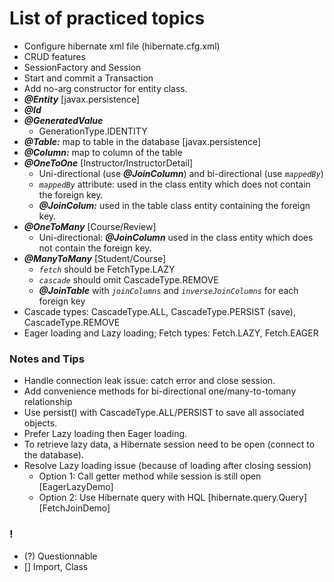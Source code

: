 # List of practiced topics
- Configure hibernate xml file (hibernate.cfg.xml)
- CRUD features
- SessionFactory and Session
- Start and commit a Transaction
- Add no-arg constructor for entity class.
- *__@Entity__* [javax.persistence]
- *__@Id__*
- *__@GeneratedValue__*
  - GenerationType.IDENTITY
- *__@Table:__* map to table in the database [javax.persistence]
- *__@Column:__* map to column of the table
- *__@OneToOne__* [Instructor/InstructorDetail]
  - Uni-directional (use *__@JoinColumn__*) and bi-directional (use *`mappedBy`*)
  - *`mappedBy`* attribute: used in the class entity which does not contain the foreign key.
  -  *__@JoinColum:__* used in the table class entity containing the foreign key.
- *__@OneToMany__* [Course/Review]
  - Uni-directional: *__@JoinColumn__* used in the class entity which does not contain the foreign key.
- *__@ManyToMany__* [Student/Course]
  - *`fetch`* should be FetchType.LAZY
  - *`cascade`* should omit CascadeType.REMOVE
  - *__@JoinTable__* with *`joinColumns`* and *`inverseJoinColumns`* for each foreign key
- Cascade types: CascadeType.ALL, CascadeType.PERSIST (save), CascadeType.REMOVE
- Eager loading and Lazy loading; Fetch types: Fetch.LAZY, Fetch.EAGER


### Notes and Tips
- Handle connection leak issue: catch error and close session.
- Add convenience methods for bi-directional one/many-to-tomany relationship
- Use persist() with CascadeType.ALL/PERSIST to save all associated objects.
- Prefer Lazy loading then Eager loading.
- To retrieve lazy data, a Hibernate session need to be open (connect to the database).
- Resolve Lazy loading issue (because of loading after closing session)
  - Option 1: Call getter method while session is still open [EagerLazyDemo]
  - Option 2: Use Hibernate query with HQL [hibernate.query.Query][FetchJoinDemo]

### !
- (?) Questionnable
- [] Import, Class

